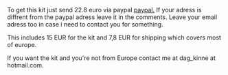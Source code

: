 To get this kit just send 22.8 euro via paypal [paypal.](https://www.paypal.me/Dag83/22.8)  If your adress is diffrent from the paypal adress leave it in the comments. Leave your email adress too in case i need to contact you for something.

This includes 15 EUR for the kit and 7,8 EUR for shipping which covers most of europe.

If you want the kit and you're not from Europe contact me at dag_kinne at hotmail.com.
